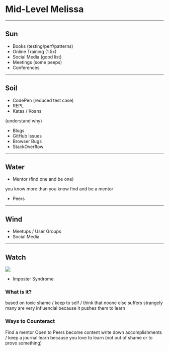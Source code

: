 # Mid-Level Melissa
<!-- .slide: data-state="" -->

------

## Sun
<!-- .slide: data-title="Mid-Level Melissa" data-state="title Stage--midLevel Status--sun" data-background="./img/sun.jpg" -->

* Books (testing/perf/patterns)
* Online Training (1.5x)
* Social Media (good list)
* Meetings (some peeps)
* Conferences

------

## Soil
<!-- .slide: data-title="Mid-Level Melissa" data-state="title Stage--midLevel Status--soil" data-background="./img/soil.jpg" -->

* CodePen (reduced test case)
* REPL
* Katas / Koans

(understand why)

* Blogs
* GitHub Issues
* Browser Bugs
* StackOverflow

------

## Water
<!-- .slide: data-title="Mid-Level Melissa" data-state="title Stage--midLevel Status--water" data-background="./img/water.jpg" -->

* Mentor (find one and be one)

you know more than you know
find and be a mentor

* Peers

------

## Wind
<!-- .slide: data-title="Mid-Level Melissa" data-state="title Stage--midLevel Status--wind" data-background="./img/wind.jpg" -->

* Meetups / User Groups
* Social Media

------

## Watch
<!-- .slide: data-title="Mid-Level Melissa" data-state="title Stage--midLevel Status--warning" data-background="./img/watch.jpg" -->

![](./img/midlevel-warning.gif)

* Imposter Syndrome

### What is it?

based on toxic shame / keep to self / think that noone else suffers
strangely many are very influencial because it pushes them to learn

### Ways to Counteract

Find a mentor
Open to Peers
become content
write down accomplishments / keep a journal
learn because you love to learn (not out of shame or to prove something)

